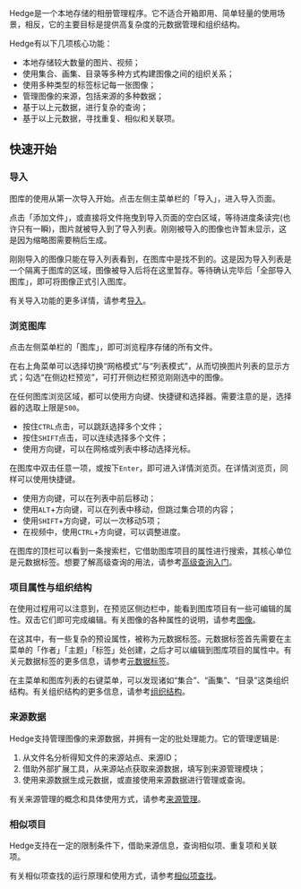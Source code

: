 Hedge是一个本地存储的相册管理程序。它不适合开箱即用、简单轻量的使用场景，相反，它的主要目标是提供高复杂度的元数据管理和组织结构。

Hedge有以下几项核心功能：
* 本地存储较大数量的图片、视频；
* 使用集合、画集、目录等多种方式构建图像之间的组织关系；
* 使用多种类型的标签标记每一张图像；
* 管理图像的来源，包括来源的多种数据；
* 基于以上元数据，进行复杂的查询；
* 基于以上元数据，寻找重复、相似和关联项。

## 快速开始

### 导入

图库的使用从第一次导入开始。点击左侧主菜单栏的「导入」，进入导入页面。

点击「添加文件」，或直接将文件拖曳到导入页面的空白区域，等待进度条读完(也许只有一瞬)，图片就被导入到了导入列表。刚刚被导入的图像也许暂未显示，这是因为缩略图需要稍后生成。

刚刚导入的图像只能在导入列表看到，在图库中是找不到的。这是因为导入列表是一个隔离于图库的区域，图像被导入后将在这里暂存。等待确认完毕后「全部导入图库」，即可将图像正式引入图库。

有关导入功能的更多详情，请参考[导入](#/guide?md=import)。

### 浏览图库

点击左侧菜单栏的「图库」，即可浏览程序存储的所有文件。

在右上角菜单可以选择切换“网格模式”与“列表模式”，从而切换图片列表的显示方式；勾选“在侧边栏预览”，可打开侧边栏预览刚刚选中的图像。

在任何图库浏览区域，都可以使用方向键、快捷键和选择器。需要注意的是，选择器的选取上限是`500`。
* 按住`CTRL`点击，可以跳跃选择多个文件；
* 按住`SHIFT`点击，可以连续选择多个文件；
* 使用方向键，可以在网格或列表中移动选择光标。

在图库中双击任意一项，或按下`Enter`，即可进入详情浏览页。在详情浏览页，同样可以使用快捷键。
* 使用方向键，可以在列表中前后移动；
* 使用`ALT`+方向键，可以在列表中移动，但跳过集合项的内容；
* 使用`SHIFT`+方向键，可以一次移动5项；
* 在视频中，使用`CTRL`+方向键，可以调整进度。

在图库的顶栏可以看到一条搜索栏，它借助图库项目的属性进行搜索，其核心单位是元数据标签。想要了解高级查询的用法，请参考[高级查询入门](#/guide?md=query)。

### 项目属性与组织结构

在使用过程用可以注意到，在预览区侧边栏中，能看到图库项目有一些可编辑的属性。双击它们即可完成编辑。有关图像的各种属性的说明，请参考[图像](#/guide?md=illust)。

在这其中，有一些复杂的预设属性，被称为元数据标签。元数据标签首先需要在主菜单的「作者」「主题」「标签」处创建，之后才可以编辑到图库项目的属性中。有关元数据标签的更多信息，请参考[元数据标签](#/guide?md=meta-tag)。

在主菜单和图库列表的右键菜单，可以发现诸如“集合”、“画集”、“目录”这类组织结构。有关组织结构的更多信息，请参考[组织结构](#/guide?md=relation)。

### 来源数据

Hedge支持管理图像的来源数据，并拥有一定的批处理能力。它的管理逻辑是: 
1. 从文件名分析得知文件的来源站点、来源ID；
2. 借助外部扩展工具，从来源站点获取来源数据，填写到来源管理模块；
3. 使用来源数据生成元数据，或直接使用来源数据进行管理或查询。

有关来源管理的概念和具体使用方式，请参考[来源管理](#/guide?md=source)。

### 相似项目

Hedge支持在一定的限制条件下，借助来源信息，查询相似项、重复项和关联项。

有关相似项查找的运行原理和使用方式，请参考[相似项查找](#/guide?md=find-similar)。